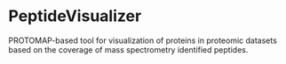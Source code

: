 # PeptideVisualizer
PROTOMAP-based tool for visualization of proteins in proteomic datasets based on the coverage of mass spectrometry identified peptides. 
